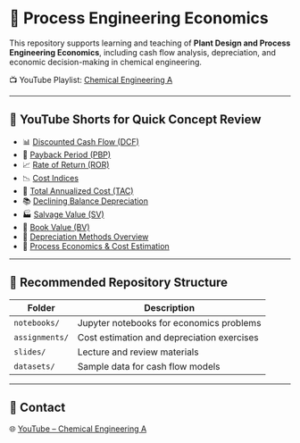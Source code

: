 # 🧪 Process Engineering Economics

This repository supports learning and teaching of **Plant Design and Process Engineering Economics**, including cash flow analysis, depreciation, and economic decision-making in chemical engineering.
 
📺 YouTube Playlist: [Chemical Engineering A](https://www.youtube.com/@chemicalengineeringA)

---

## 🎥 YouTube Shorts for Quick Concept Review

- 📊 [Discounted Cash Flow (DCF)](https://youtube.com/shorts/DBS0UibUWDc)
- 💸 [Payback Period (PBP)](https://youtube.com/shorts/NDpr4vij8ug)
- 📈 [Rate of Return (ROR)](https://youtube.com/shorts/0dkXarYeC3o)
- 📉 [Cost Indices](https://youtube.com/shorts/xJNuqMuSj-Y)
- 🔁 [Total Annualized Cost (TAC)](https://youtube.com/shorts/zjswcDvGNj0)
- 📚 [Declining Balance Depreciation](https://youtube.com/shorts/NWtDgwFZtpY)
- 🏭 [Salvage Value (SV)](https://youtube.com/shorts/CwGnAUQ3mXg)
- 📒 [Book Value (BV)](https://youtube.com/shorts/0GHa4Zuj5lw)
- 🔄 [Depreciation Methods Overview](https://youtube.com/shorts/7vGUeJZteSI)
- 🧾 [Process Economics & Cost Estimation](https://youtube.com/shorts/vHF8SOSxcdk)

---

## 📂 Recommended Repository Structure

| Folder            | Description                                |
|-------------------|--------------------------------------------|
| `notebooks/`      | Jupyter notebooks for economics problems   |
| `assignments/`    | Cost estimation and depreciation exercises |
| `slides/`         | Lecture and review materials               |
| `datasets/`       | Sample data for cash flow models           |

---

## 📧 Contact

 
🌐 [YouTube – Chemical Engineering A](https://www.youtube.com/@chemicalengineeringA)


<!--
# 🧪 Process Engineering Economics
- [Discounted Cash Flow (DCF)  Plant Design and Economics ](https://youtube.com/shorts/DBS0UibUWDc)
- [Payback Period (PBP) Plant Design and Economics](https://youtube.com/shorts/NDpr4vij8ug)
- [Rate of Return ROR Plant Design and Economics](https://youtube.com/shorts/0dkXarYeC3o)
- [Cost Indices Plant Design and Economics](https://youtube.com/shorts/xJNuqMuSj-Y)
- [Total Annualized Cost (TAC) Plant Design and Economics](https://youtube.com/shorts/zjswcDvGNj0)
- [Declining Balance Depreciation](https://youtube.com/shorts/NWtDgwFZtpY)
- [Salvage Value (SV):Plant Economics Depreciation](https://youtube.com/shorts/CwGnAUQ3mXg)
- [Book Value (BV): Plant Design and Economics](https://youtube.com/shorts/0GHa4Zuj5lw)
- [Depreciation Methods ](https://youtube.com/shorts/7vGUeJZteSI)
- [Process economics & Cost Estimation ](https://youtube.com/shorts/vHF8SOSxcdk)-->


